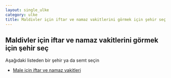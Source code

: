 ```yaml
---
layout: single_ulke
category: ulke
title: Maldivler için iftar ve namaz vakitlerini görmek için şehir seç
---
```



## Maldivler için iftar ve namaz vakitlerini görmek için şehir seç

Aşağıdaki listeden bir şehir ya da semt seçin


* [Male için iftar ve namaz vakitleri](/sehir/Maldivler_Male)
